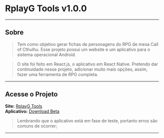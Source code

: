 # **RplayG Tools v1.0.0** 

---
## Sobre

>Tem como objetivo gerar fichas de personagens do RPG de mesa 
Call of Cthulhu. Esse projeto possui um website e um aplicativo para o sistema operacional Android.


>O site foi feito em React.js, o aplicativo em React Native.
Pretendo dar continuidade nesse projeto, adicionar muito mais opções, assim, fazer uma ferramenta de RPG completa.

---

## Acesse o Projeto

**Site:** [RplayG Tools](https://rplayg-tools.netlify.app)
</br>
**Aplicativo:** [Download Beta](https://drive.google.com/drive/folders/1LAsFC9y92oFnph1_3rvbEdzZ5t-Pwa1K?usp=sharing)

> Lembrando que o aplicativo está em fase de teste, portanto erros são comuns de ocorrer;
---




